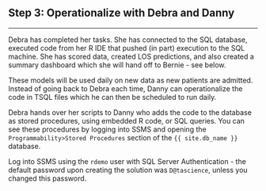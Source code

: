
## Step 3: Operationalize with Debra and Danny
------------------------------------------------

Debra has completed her tasks.  She has connected to the SQL database, executed code from her R IDE that pushed (in part) execution to the SQL machine. She has scored data, created LOS predictions, and also created a summary dashboard which she will hand off to Bernie - see below.

These models will be used daily on new data as new patients are admitted.  Instead of going back to Debra each time, Danny can operationalize the code in TSQL files which he can then be scheduled to run daily.

Debra hands over her scripts to Danny who adds the code to the database as stored procedures, using embedded R code, or SQL queries.  You can see these procedures by logging into SSMS and opening the `Programmability>Stored Procedures` section of the `{{ site.db_name }}` database.

Log into SSMS using the `rdemo` user with SQL Server Authentication - the default password upon creating the solution was `D@tascience`, unless you changed this password.